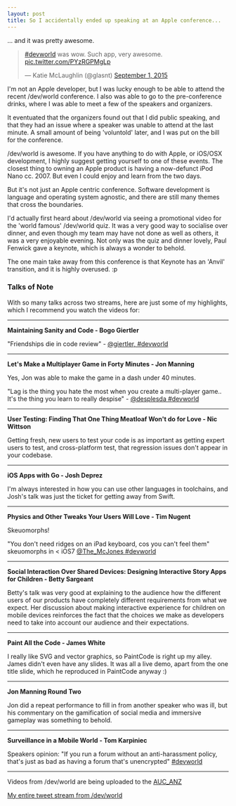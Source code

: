 ```yaml
---
layout: post
title: So I accidentally ended up speaking at an Apple conference...
---
```


... and it was pretty awesome.


<blockquote class="twitter-tweet" lang="en"><p lang="en" dir="ltr"><a href="https://twitter.com/hashtag/devworld?src=hash">#devworld</a> was wow. Such app, very awesome. <a href="http://t.co/PYzRGPMgLp">pic.twitter.com/PYzRGPMgLp</a></p>&mdash; Katie McLaughlin (@glasnt) <a href="https://twitter.com/glasnt/status/638618296992972800">September 1, 2015</a></blockquote>
<script async src="//platform.twitter.com/widgets.js" charset="utf-8"></script>

I'm not an Apple developer, but I was lucky enough to be able to attend the recent /dev/world conference. I also was able to go to the pre-conference drinks, where I was able to meet a few of the speakers and organizers.

It eventuated that the organizers found out that I did public speaking, and that they had an issue where a speaker was unable to attend at the last minute. A small amount of being 'voluntold' later, and I was put on the bill for the conference.

/dev/world is awesome. If you have anything to do with Apple, or iOS/OSX development, I highly suggest getting yourself to one of these events. The closest thing to owning an Apple product is having a now-defunct iPod Nano cc. 2007. But even I could enjoy and learn from the two days.

But it's not just an Apple centric conference. Software development is language and operating system agnostic, and there are still many themes that cross the boundaries.

I'd actually first heard about /dev/world via seeing a promotional video for the 'world famous' /dev/world quiz. It was a very good way to socialise over dinner, and even though my team may have not done as well as others, it was a very enjoyable evening. Not only was the quiz and dinner lovely, Paul Fenwick gave a keynote, which is always a wonder to behold.

The one main take away from this conference is that Keynote has an 'Anvil' transition, and it is highly overused. :p

### Talks of Note

With so many talks across two streams, here are just some of my highlights, which I recommend you watch the videos for:

---

**Maintaining Sanity and Code - Bogo Giertler**

"Friendships die in code review" - [@giertler, #devworld](https://twitter.com/glasnt/status/638148270066417664)

---

**Let's Make a Multiplayer Game in Forty Minutes - Jon Manning**

Yes, Jon was able to make the game in a dash under 40 minutes.

"Lag is the thing you hate the most when you create a multi-player game.. It's the thing you learn to really despise" - [@desplesda #devworld](https://twitter.com/glasnt/status/638161915831693312)

---

**User Testing: Finding That One Thing Meatloaf Won't do for Love - Nic Wittson**

Getting fresh, new users to test your code is as important as getting expert users to test, and cross-platform test, that regression issues don't appear in your codebase.

---

**iOS Apps with Go - Josh Deprez**

I'm always interested in how you can use other languages in toolchains, and Josh's talk was just the ticket for getting away from Swift.

---

**Physics and Other Tweaks Your Users Will Love - Tim Nugent**

Skeuomorphs!

"You don't need ridges on an iPad keyboard, cos you can't feel them" skeuomorphs in < iOS7 [@The_McJones #devworld](https://twitter.com/glasnt/status/638252499900588032)

---


**Social Interaction Over Shared Devices: Designing Interactive Story Apps for Children - Betty Sargeant**

Betty's talk was very good at explaining to the audience how the different users of our products have completely different requirements from what we expect. Her discussion about making interactive experience for children on mobile devices reinforces the fact that the choices we make as developers need to take into account our audience and their expectations.

---

**Paint All the Code - James White**

I really like SVG and vector graphics, so PaintCode is right up my alley. James didn't even have any slides. It was all a live demo, apart from the one title slide, which he reproduced in PaintCode anyway :)

---

**Jon Manning Round Two**

Jon did a repeat performance to fill in from another speaker who was ill, but his commentary on the gamification of social media and immersive gameplay was something to behold.

---

**Surveillance in a Mobile World - Tom Karpiniec**

Speakers opinion: "If you run a forum without an anti-harassment policy, that's just as bad as having a forum that's unencrypted" [#devworld](https://twitter.com/glasnt/status/638588274353704960)

---

Videos from /dev/world are being uploaded to the [AUC_ANZ](https://www.youtube.com/channel/UCXbRfF4X_3HV_8fndF_gT7Q/videos)

[My entire tweet stream from /dev/world](https://twitter.com/search?f=tweets&vertical=default&q=from%3Aglasnt%20%23devworld&src=typd)
